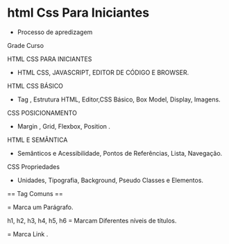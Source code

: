 # html Css Para Iniciantes 

* Processo de apredizagem 

Grade Curso  

 HTML CSS PARA INICIANTES

 * HTML CSS, JAVASCRIPT, EDITOR DE CÓDIGO E BROWSER.


HTML CSS BÁSICO
 * Tag , Estrutura HTML, Editor,CSS Básico, Box Model, Display, Imagens.

CSS POSICIONAMENTO
 * Margin , Grid, Flexbox, Position .


 HTML E SEMÂNTICA 
* Semânticos e Acessibilidade, Pontos de  Referências, Lista, Navegação.

CSS Propriedades
* Unidades, Tipografia, Background, Pseudo Classes e Elementos.


== Tag Comuns ==
<p> = Marca um Parágrafo.

h1, h2, h3, h4, h5, h6 = Marcam Diferentes níveis de títulos.


<a hrf > =  Marca Link .




